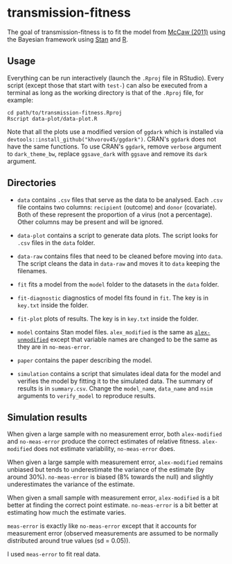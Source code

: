 # transmission-fitness

The goal of transmission-fitness is to fit the model from [McCaw
(2011)](https://doi.org/10.1371/journal.pcbi.1002026) using the Bayesian
framework using [Stan](https://mc-stan.org/) and
[R](https://www.r-project.org/).

## Usage

Everything can be run interactively (launch the `.Rproj` file in
RStudio). Every script (except those that start with `test-`) 
can also be executed from a terminal as long as
the working directory is that of the `.Rproj` file, for example:

```
cd path/to/transmission-fitness.Rproj
Rscript data-plot/data-plot.R
```

Note that all the plots use a modified version of `ggdark` which is installed via `devtools::install_github("khvorov45/ggdark")`. CRAN's `ggdark` does not have the same functions. To use CRAN's `ggdark`, remove `verbose` argument to `dark_theme_bw`, replace `ggsave_dark` with `ggsave` and remove its `dark` argument.

## Directories

- `data` contains `.csv` files that serve as the data to be analysed.
Each `.csv` file contains two columns: `recipient` (outcome) and
`donor` (covariate). Both of these represent the proportion of a
virus (not a percentage). Other columns may be present and will be
ignored.

- `data-plot` contains a script to generate data plots. The script
looks for `.csv` files in the `data` folder.

- `data-raw` contains files that need to be cleaned before moving into
`data`. The script cleans the data in `data-raw` and moves it to
`data` keeping the filenames.

- `fit` fits a model from the `model` folder to the datasets in the
`data` folder.

- `fit-diagnostic` diagnostics of model fits found in `fit`. The key is in `key.txt` inside the folder.

- `fit-plot` plots of results. The key is in `key.txt` inside the folder.

- `model` contains Stan model files. `alex_modified` is the same as [`alex-unmodified`](https://github.com/aezarebski/competitive-mixtures/blob/master/src/between-host/mccaw.stan) except that variable names are changed to be the same as they are in `no-meas-error`.

- `paper` contains the paper describing the model.

- `simulation` contains a script that simulates ideal data for the
model and verifies the model by fitting it to the simulated data.
The summary of results is in `summary.csv`. Change the `model_name`, `data_name` and `nsim` arguments to `verify_model` to reproduce results.

## Simulation results

When given a large sample with no measurement error, both `alex-modified` and `no-meas-error` produce the correct estimates of relative fitness. `alex-modified` does not estimate variability, `no-meas-error` does.

When given a large sample with measurement error, `alex-modified` remains unbiased but tends to underestimate the variance of the estimate (by around 30%). `no-meas-error` is biased (8% towards the null) and slightly underestimates the variance of the estimate.

When given a small sample with measurement error, `alex-modified` is a bit better at finding the correct point estimate. `no-meas-error` is a bit better at estimating how much the estimate varies.

`meas-error` is exactly like `no-meas-error` except that it accounts for measurement error (observed measurements are assumed to be normally distributed around true values (sd = 0.05)).

I used `meas-error` to fit real data.
